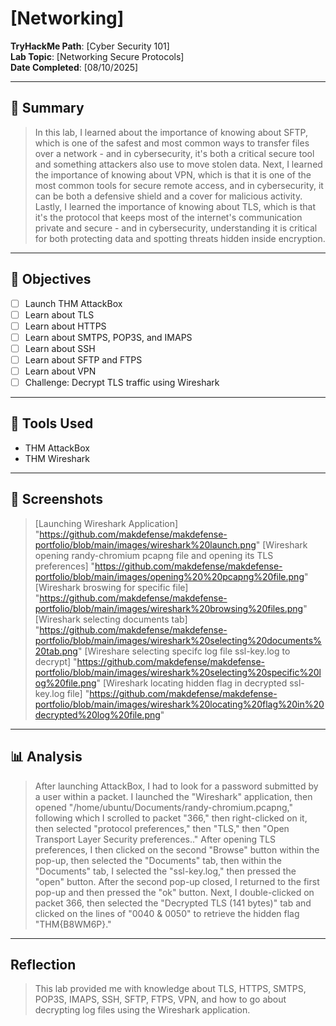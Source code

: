 # [Networking]

**TryHackMe Path**: [Cyber Security 101]  
**Lab Topic**: [Networking Secure Protocols]  
**Date Completed**: [08/10/2025]

---

## 🧠 Summary

> In this lab, I learned about the importance of knowing about SFTP, which is one of the safest and most common ways to transfer files over a network - and in cybersecurity, it's both a critical secure tool and something
attackers also use to move stolen data. Next, I learned the importance of knowing about VPN, which is that it is one of the most common tools for secure remote access, and in cybersecurity, it can be both a defensive shield
and a cover for malicious activity. Lastly, I learned the importance of knowing about TLS, which is that it's the protocol that keeps most of the internet's communication private and secure - and in cybersecurity, understanding
it is critical for both protecting data and spotting threats hidden inside encryption.

---

## 🎯 Objectives
- [ ] Launch THM AttackBox
- [ ] Learn about TLS
- [ ] Learn about HTTPS
- [ ] Learn about SMTPS, POP3S, and IMAPS
- [ ] Learn about SSH
- [ ] Learn about SFTP and FTPS
- [ ] Learn about VPN
- [ ] Challenge: Decrypt TLS traffic using Wireshark

---

## 🧰 Tools Used
- THM AttackBox
- THM Wireshark
  
---

## 📸 Screenshots

> [Launching Wireshark Application] "https://github.com/makdefense/makdefense-portfolio/blob/main/images/wireshark%20launch.png"
> [Wireshark opening randy-chromium pcapng file and opening its TLS preferences] "https://github.com/makdefense/makdefense-portfolio/blob/main/images/opening%20%20pcapng%20file.png"
> [Wireshark broswing for specific file] "https://github.com/makdefense/makdefense-portfolio/blob/main/images/wireshark%20browsing%20files.png"
> [Wireshark selecting documents tab] "https://github.com/makdefense/makdefense-portfolio/blob/main/images/wireshark%20selecting%20documents%20tab.png"
> [Wireshare selecting specifc log file ssl-key.log to decrypt] "https://github.com/makdefense/makdefense-portfolio/blob/main/images/wireshark%20selecting%20specific%20log%20file.png"
> [Wireshark locating hidden flag in decrypted ssl-key.log file] "https://github.com/makdefense/makdefense-portfolio/blob/main/images/wireshark%20locating%20flag%20in%20decrypted%20log%20file.png"

 
---

## 📊 Analysis

> After launching AttackBox, I had to look for a password submitted by a user within a packet. I launched the "Wireshark" application, then opened "/home/ubuntu/Documents/randy-chromium.pcapng," following which I scrolled to packet
"366," then right-clicked on it, then selected "protocol preferences," then "TLS," then "Open Transport Layer Security preferences.." After opening TLS preferences, I then clicked on the second "Browse" button within the pop-up,
then selected the "Documents" tab, then within the "Documents" tab, I selected the "ssl-key.log," then pressed the "open" button. After the second pop-up closed, I returned to the first pop-up and then pressed the "ok" button.
Next, I double-clicked on packet 366, then selected the "Decrypted TLS (141 bytes)" tab and clicked on the lines of "0040 & 0050" to retrieve the hidden flag "THM{B8WM6P}."

---

## Reflection

> This lab provided me with knowledge about TLS, HTTPS, SMTPS, POP3S, IMAPS, SSH, SFTP, FTPS, VPN, and how to go about decrypting log files using the Wireshark application.




